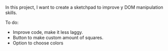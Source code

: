 In this project, I want to create a sketchpad to improve y DOM manipulation skills.

To do: 

- Improve code, make it less laggy.
- Button to make custom amount of squares.
- Option to choose colors
